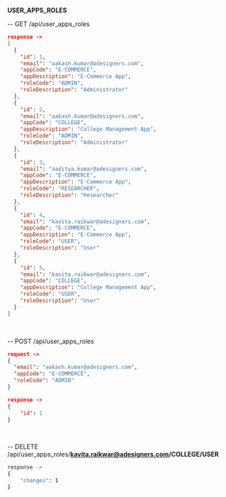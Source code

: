 <b>USER_APPS_ROLES</b>

-- GET /api/user_apps_roles
```json
response ->
[
  {
    "id": 1,
    "email": "aakash.kumar@adesigners.com",
    "appCode": "E-COMMERCE",
    "appDescription": "E-Commerce App",
    "roleCode": "ADMIN",
    "roleDescription": "Administrator"
  },
  {
    "id": 2,
    "email": "aakash.kumar@adesigners.com",
    "appCode": "COLLEGE",
    "appDescription": "College Management App",
    "roleCode": "ADMIN",
    "roleDescription": "Administrator"
  },
  {
    "id": 3,
    "email": "aaditya.kumar@adesigners.com",
    "appCode": "E-COMMERCE",
    "appDescription": "E-Commerce App",
    "roleCode": "RESEARCHER",
    "roleDescription": "Researcher"
  },
  {
    "id": 4,
    "email": "kavita.raikwar@adesigners.com",
    "appCode": "E-COMMERCE",
    "appDescription": "E-Commerce App",
    "roleCode": "USER",
    "roleDescription": "User"
  },
  {
    "id": 5,
    "email": "kavita.raikwar@adesigners.com",
    "appCode": "COLLEGE",
    "appDescription": "College Management App",
    "roleCode": "USER",
    "roleDescription": "User"
  }
]
```
</br>

-- POST /api/user_apps_roles
```json
request ->
{
  "email": "aakash.kumar@adesigners.com",
  "appCode": "E-COMMERCE",
  "roleCode": "ADMIN"
}

response ->
{
    "id": 1
}
```
<br/>

-- DELETE /api/user_apps_roles/<b>kavita.raikwar@adesigners.com/COLLEGE/USER</b>
```sh
response ->
{
    "changes": 1
}
```
